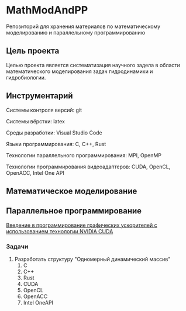 # MathModAndPP
Репозиторий для хранения материалов по математическому моделированию и параллельному программированию

## Цель проекта
 Целью проекта является систематизация научного задела в области математического моделирования задач гидродинамики и гидробиологии.

## Инструментарий
Системы контроля версий: git

Системы вёрстки: latex

Среды разработки: Visual Studio Code

Языки программирования: C, C++, Rust

Технологии параллельного программирования: MPI, OpenMP

Технологии программирования видеоадаптеров: CUDA, OpenCL, OpenACC, Intel One API

## Математическое моделирование


## Параллельное программирование

[Введение в программирование графических ускорителей с использованием технологии NVIDIA CUDA](Parallel_programming/CUDA/README.md)

### Задачи

1. Разработать структуру "Одномерный динамический массив"
    1. C
    2. C++
    3. Rust
    4. CUDA
    5. OpenCL
    6. OpenACC
    7. Intel OneAPI


